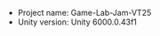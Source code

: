 <!-- UNITY CODE ASSIST INSTRUCTIONS START -->
- Project name: Game-Lab-Jam-VT25
- Unity version: Unity 6000.0.43f1
<!-- UNITY CODE ASSIST INSTRUCTIONS END -->
